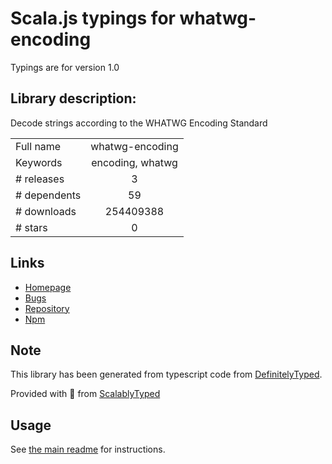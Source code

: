 
# Scala.js typings for whatwg-encoding

Typings are for version 1.0

## Library description:
Decode strings according to the WHATWG Encoding Standard

|                    |                 |
| ------------------ | :-------------: |
| Full name          | whatwg-encoding |
| Keywords           | encoding, whatwg |
| # releases         | 3 |
| # dependents       | 59 |
| # downloads        | 254409388 |
| # stars            | 0 |

## Links
- [Homepage](https://github.com/jsdom/whatwg-encoding#readme)
- [Bugs](https://github.com/jsdom/whatwg-encoding/issues)
- [Repository](https://github.com/jsdom/whatwg-encoding)
- [Npm](https://www.npmjs.com/package/whatwg-encoding)
    


## Note
This library has been generated from typescript code from [DefinitelyTyped](https://definitelytyped.org).

Provided with :purple_heart: from [ScalablyTyped](https://github.com/oyvindberg/ScalablyTyped)

## Usage
See [the main readme](../../readme.md) for instructions.


